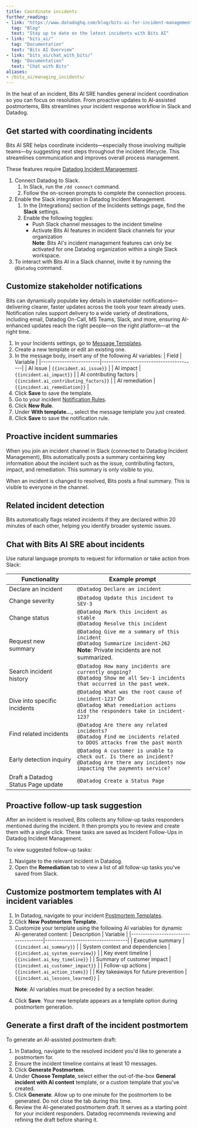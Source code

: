 ```yaml
---
title: Coordinate incidents
further_reading:
- link: "https://www.datadoghq.com/blog/bits-ai-for-incident-management/"
  tag: "Blog"
  text: "Stay up to date on the latest incidents with Bits AI"
- link: "bits_ai/"
  tag: "Documentation"
  text: "Bits AI Overview"
- link: "bits_ai/chat_with_bits/"
  tag: "Documentation"
  text: "Chat with Bits"
aliases:
- /bits_ai/managing_incidents/
---
```


In the heat of an incident, Bits AI SRE handles general incident coordination so you can focus on resolution. From proactive updates to AI-assisted postmortems, Bits streamlines your incident response workflow in Slack and Datadog.

## Get started with coordinating incidents

Bits AI SRE helps coordinate incidents—especially those involving multiple teams—by suggesting next steps throughout the incident lifecycle. This streamlines communication and improves overall process management.

<div class="alert alert-info">These features require <a href="/service_management/incident_management/">Datadog Incident Management</a>.</div>

1. Connect Datadog to Slack.
   1. In Slack, run the `/dd connect` command.
   1. Follow the on-screen prompts to complete the connection process. 
1. Enable the Slack integration in Datadog Incident Management.
   1. In the [Integrations] section of the Incidents settings page, find the **Slack** settings.
   1. Enable the following toggles:
      - Push Slack channel messages to the incident timeline
      - Activate Bits AI features in incident Slack channels for your organization<br />
      **Note**: Bits AI's incident management features can only be activated for one Datadog organization within a single Slack workspace.
1. To interact with Bits AI in a Slack channel, invite it by running the `@Datadog` command.

## Customize stakeholder notifications 

Bits can dynamically populate key details in stakeholder notifications—delivering clearer, faster updates across the tools your team already uses. Notification rules support delivery to a wide variety of destinations, including email, Datadog On-Call, MS Teams, Slack, and more, ensuring AI-enhanced updates reach the right people—on the right platform—at the right time.

1. In your Incidents settings, go to [Message Templates][1].
1. Create a new template or edit an existing one.
1. In the message body, insert any of the following AI variables:
   | Field                   | Variable                               |
   |-------------------------|----------------------------------------|
   | AI issue                | `{{incident.ai_issue}}`                |
   | AI impact               | `{{incident.ai_impact}}`               |
   | AI contributing factors | `{{incident.ai_contributing_factors}}` |
   | AI remediation          | `{{incident.ai_remediation}}`          |
1. Click **Save** to save the template.
1. Go to your incident [Notification Rules][2].
1. Click **New Rule**.
1. Under **With template...**, select the message template you just created.
1. Click **Save** to save the notification rule.

## Proactive incident summaries

When you join an incident channel in Slack (connected to Datadog Incident Management), Bits automatically posts a summary containing key information about the incident such as the issue, contributing factors, impact, and remediation. This summary is only visible to you. 

When an incident is changed to resolved, Bits posts a final summary. This is visible to everyone in the channel.

## Related incident detection

Bits automatically flags related incidents if they are declared within 20 minutes of each other, helping you identify broader systemic issues. 

## Chat with Bits AI SRE about incidents

Use natural language prompts to request for information or take action from Slack:

| Functionality                      | Example prompt                                                                                                                                  |
|------------------------------------|-------------------------------------------------------------------------------------------------------------------------------------------------|
| Declare an incident                | `@Datadog Declare an incident`                                                                                                                  |
| Change severity                    | `@Datadog Update this incident to SEV-3`                                                                                                        |
| Change status                      | `@Datadog Mark this incident as stable`<br />`@Datadog Resolve this incident`                                                                   |
| Request new summary                | `@Datadog Give me a summary of this incident`<br />`@Datadog Summarize incident-262`<br />**Note**: Private incidents are not summarized.       |
| Search incident history            | `@Datadog How many incidents are currently ongoing?`<br />`@Datadog Show me all Sev-1 incidents that occurred in the past week.`                |
| Dive into specific incidents       | `@Datadog What was the root cause of incident-123?` Or<br />`@Datadog What remediation actions did the responders take in incident-123?`        |
| Find related incidents             | `@Datadog Are there any related incidents?`<br />`@Datadog Find me incidents related to DDOS attacks from the past month`                       |
| Early detection inquiry            | `@Datadog A customer is unable to check out. Is there an incident?`<br />`@Datadog Are there any incidents now impacting the payments service?` |
| Draft a Datadog Status Page update | `@Datadog Create a Status Page`                                                                                                                 |

## Proactive follow-up task suggestion

After an incident is resolved, Bits collects any follow-up tasks responders mentioned during the incident. It then prompts you to review and create them with a single click. These tasks are saved as Incident Follow-Ups in Datadog Incident Management.

To view suggested follow-up tasks:
1. Navigate to the relevant incident in Datadog.
1. Open the **Remediation** tab to view a list of all follow-up tasks you've saved from Slack.

## Customize postmortem templates with AI incident variables

1. In Datadog, navigate to your incident [Postmortem Templates][3].
1. Click **New Postmortem Template**.
1. Customize your template using the following AI variables for dynamic AI-generated content:
   | Description                         | Variable                          |
   |-------------------------------------|-----------------------------------|
   | Executive summary                   | `{{incident.ai_summary}}`         |
   | System context and dependencies     | `{{incident.ai_system_overview}}` |
   | Key event timeline                  | `{{incident.ai_key_timeline}}`    |
   | Summary of customer impact          | `{{incident.ai_customer_impact}}` |
   | Follow-up actions                   | `{{incident.ai_action_items}}`    |
   | Key takeaways for future prevention | `{{incident.ai_lessons_learned}}` |
   <p><strong>Note</strong>: AI variables must be preceded by a section header.</p>
1. Click **Save**. Your new template appears as a template option during postmortem generation.

## Generate a first draft of the incident postmortem

To generate an AI-assisted postmortem draft:
1. In Datadog, navigate to the resolved incident you'd like to generate a postmortem for.
1. Ensure the incident timeline contains at least 10 messages.
1. Click **Generate Postmortem**.
1. Under **Choose Template**, select either the out-of-the-box **General incident with AI content** template, or a custom template that you've created.
1. Click **Generate**. Allow up to one minute for the postmortem to be generated. Do not close the tab during this time.
1. Review the AI-generated postmortem draft. It serves as a starting point for your incident responders. Datadog recommends reviewing and refining the draft before sharing it.

[1]: https://app.datadoghq.com/incidents/settings?section=message-templates
[2]: https://app.datadoghq.com/incidents/settings?section=notification-rules
[3]: https://app.datadoghq.com/incidents/settings?section=postmortem-templates
[4]: https://app.datadoghq.com/incidents/settings?section=integrations